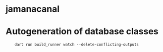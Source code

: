 # jamanacanal
# Autogeneration of database classes

```
    dart run build_runner watch --delete-conflicting-outputs
```


